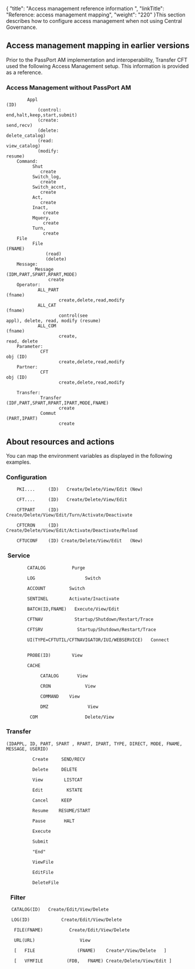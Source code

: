{
    "title": "Access management  reference information ",
    "linkTitle": "Reference: access management mapping",
    "weight": "220"
}This section describes how to configure access management when not using Central Governance.

## Access management mapping in earlier versions

Prior to the PassPort AM implementation and interoperability, Transfer
CFT used the following Access Management setup. This information is provided as a reference.

### Access Management without PassPort AM

```
        Appl
(ID)
            (control:
end,halt,keep,start,submit)
            (create:
send,recv)
            (delete:
delete_catalog)
            (read:
view_catalog)
            (modify:
resume)
    Command:
          Shut
             create
          Switch_log,
             create
          Switch_accnt,
             create
          Act,
             create
          Inact,
              create
          Mquery,
              create
          Turn,
              create
    File
          File
(FNAME)
               (read)
               (delete)
    Message:
           Message
(IDM,PART,SPART,RPART,MODE)
                create
    Operator:
            ALL_PART
(fname)
                    create,delete,read,modify
            ALL_CAT
(fname)
                    control(see
appl), delete, read, modify (resume)
            ALL_COM
(fname)
                    create,
read, delete
    Parameter:
             CFT
obj (ID)
                    create,delete,read,modify
    Partner:
             CFT
obj (ID)
                    create,delete,read,modify
     
    Transfer:
             Transfer
(IDF,PART,SPART,RPART,IPART,MODE,FNAME)
                    create
             Commut
(PART,IPART)
                    create
```

## About resources and actions

You can map the environment variables as displayed
in the following examples.

### Configuration

`    PKI....     (ID)   Create/Delete/View/Edit (New)`

`    CFT....     (ID)   Create/Delete/View/Edit`

`    CFTPART     (ID)   Create/Delete/View/Edit/Turn/Activate/Deactivate `

`    CFTCRON     (ID)   Create/Delete/View/Edit/Activate/Deactivate/Reload `

`    CFTUCONF    (ID) Create/Delete/View/Edit   (New)`

###  Service

`        CATALOG          Purge      `

`        LOG                   Switch   `

`        ACCOUNT         Switch   `

`        SENTINEL        Activate/Inactivate   `

`        BATCH(ID,FNAME)   Execute/View/Edit `

`        CFTNAV            Startup/Shutdown/Restart/Trace   `

`        CFTSRV             Startup/Shutdown/Restart/Trace`

`        UI(TYPE=CFTUTIL/CFTNAVIGATOR/IUI/WEBSERVICE)   Connect                             `

`        PROBE(ID)        View`

`        CACHE   `

`             CATALOG       View`

`             CRON             View`

`             COMMAND    View `

`             DMZ               View   `

`         COM                  Delete/View      `

### Transfer

`(IDAPPL, ID, PART, SPART , RPART, IPART, TYPE, DIRECT, MODE, FNAME, MESSAGE, USERID)   `

`          Create     SEND/RECV`

`          Delete     DELETE`

`          View        LISTCAT   `

`          Edit         KSTATE`

`          Cancel     KEEP`

`          Resume    RESUME/START`

`          Pause       HALT`

`          Execute      `

`          Submit   `

`          "End"`

`          ViewFile   `

`          EditFile   `

`          DeleteFile`

###    Filter

`  CATALOG(ID)   Create/Edit/View/Delete`

`  LOG(ID)            Create/Edit/View/Delete   `

`   FILE(FNAME)          Create/Edit/View/Delete`

`   URL(URL)                 View          `

`   [   FILE                (FNAME)    Create*/View/Delete   ]`

`   [   VFMFILE         (FDB,   FNAME) Create/Delete/View/Edit ] `
